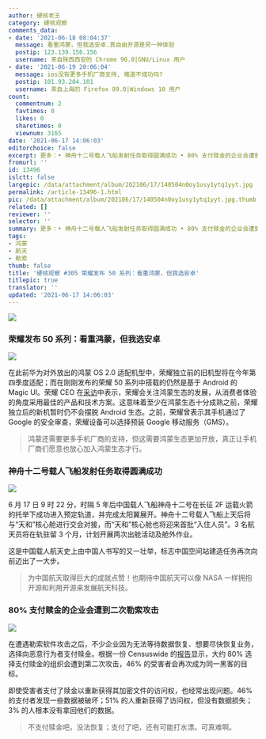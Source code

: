 ```yaml
---
author: 硬核老王
category: 硬核观察
comments_data:
- date: '2021-06-18 08:04:37'
  message: 看重鸿蒙，但我选安卓.真自由开源是另一种体验
  postip: 123.139.156.156
  username: 来自陕西西安的 Chrome 90.0|GNU/Linux 用户
- date: '2021-06-19 20:06:04'
  message: ios没有更多手机厂商支持, 难道不成功吗?
  postip: 101.93.204.101
  username: 来自上海的 Firefox 89.0|Windows 10 用户
count:
  commentnum: 2
  favtimes: 0
  likes: 0
  sharetimes: 0
  viewnum: 3165
date: '2021-06-17 14:06:03'
editorchoice: false
excerpt: 更多：• 神舟十二号载人飞船发射任务取得圆满成功 • 80% 支付赎金的企业会遭到二次勒索攻击
fromurl: ''
id: 13496
islctt: false
largepic: /data/attachment/album/202106/17/140504n0oy1usy1ytq1yyt.jpg
permalink: /article-13496-1.html
pic: /data/attachment/album/202106/17/140504n0oy1usy1ytq1yyt.jpg.thumb.jpg
related: []
reviewer: ''
selector: ''
summary: 更多：• 神舟十二号载人飞船发射任务取得圆满成功 • 80% 支付赎金的企业会遭到二次勒索攻击
tags:
- 鸿蒙
- 航天
- 勒索
thumb: false
title: '硬核观察 #305 荣耀发布 50 系列：看重鸿蒙，但我选安卓'
titlepic: true
translator: ''
updated: '2021-06-17 14:06:03'
---
```


![](/data/attachment/album/202106/17/140504n0oy1usy1ytq1yyt.jpg)


### 荣耀发布 50 系列：看重鸿蒙，但我选安卓


![](/data/attachment/album/202106/17/140515pk6kcgcc7ayjpwcu.jpg)


在此前华为对外放出的鸿蒙 OS 2.0 适配机型中，荣耀独立前的旧机型将在今年第四季度适配；而在刚刚发布的荣耀 50 系列中搭载的仍然是基于 Android 的 Magic UI。荣耀 CEO 在[采访](https://finance.sina.com.cn/tech/2021-06-17/doc-ikqciyzk0072592.shtml)中表示，荣耀会关注鸿蒙生态的发展，从消费者体验的角度采用最佳的产品和技术方案。这意味着至少在鸿蒙生态十分成熟之前，荣耀独立后的新机暂时仍不会摆脱 Android 生态。之前，荣耀曾表示其手机通过了 Google 的安全审查，荣耀设备可以选择预装 Google 移动服务（GMS）。



> 
> 鸿蒙还需要更多手机厂商的支持，但这需要鸿蒙生态更加开放，真正让手机厂商们愿意也放心加入鸿蒙生态才行。
> 
> 
> 


### 神舟十二号载人飞船发射任务取得圆满成功


![](/data/attachment/album/202106/17/140533zzv7mz6zmnbr2r29.jpg)


6 月 17 日 9 时 22 分，时隔 5 年后中国载人飞船神舟十二号在长征 2F 运载火箭的托举下成功进入预定轨道，并完成太阳翼展开。神舟十二号载人飞船上天后将与“天和”核心舱进行交会对接，而“天和”核心舱也将迎来首批“入住人员”。3 名航天员将在轨驻留 3 个月，计划开展两次出舱活动及舱外作业。


这是中国载人航天史上由中国人书写的又一壮举，标志中国空间站建造任务再次向前迈出了一大步。



> 
> 为中国航天取得巨大的成就点赞！也期待中国航天可以像 NASA 一样拥抱开源和利用开源来发展航天科技。
> 
> 
> 


### 80% 支付赎金的企业会遭到二次勒索攻击


![](/data/attachment/album/202106/17/140548gts9ostgcscrwzcr.jpg)


在遭遇勒索软件攻击之后，不少企业因为无法等待数据恢复、想要尽快恢复业务，选择向恶意行为者支付赎金。根据一份 Censuswide 的[报告](https://www.zdnet.com/article/most-firms-face-second-ransomware-attack-after-paying-off-first/)显示，大约 80% 选择支付赎金的组织会遭到第二次攻击，46% 的受害者会再次成为同一黑客的目标。


即使受害者支付了赎金以重新获得其加密文件的访问权，也经常出现问题。46% 的支付者发现一些数据被破坏；51% 的人重新获得了访问权，但没有数据损失；3% 的人根本没有拿回他们的数据。



> 
> 不支付赎金吧，没法恢复；支付了吧，还有可能打水漂。可真难啊。
> 
> 
>